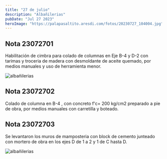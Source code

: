 ```yaml
---
title: "27 de julio"
description: "Albañilerias"
pubDate: "Jul 27 2023"
heroImage: "https://palapasaltito.aresdi.com/fotos/20230727_104004.jpg"
---
```


## Nota 23072701

Habilitación de cimbra para colado de columnas en Eje B-4 y D-2 con tarimas y troceria de madera con desmoldante de aceite quemado, por medios manuales y uso de herramienta menor.

![albañilerias](https://palapasaltito.aresdi.com/fotos/20230727_104004.jpg "albañilerias")

## Nota 23072702

Colado de columna en B-4 , con concreto f'c= 200 kg/cm2 preparado a pie de obra, por medios manuales con carretilla y boteado.

## Nota 23072703

Se levantaron los muros de mamposteria con block de cemento junteado con mortero de obra en los ejes D de 1 a 2 y 1 de C hasta D.

![albañilerias](https://palapasaltito.aresdi.com/fotos/20230727_103956.jpg "albañilerias")
